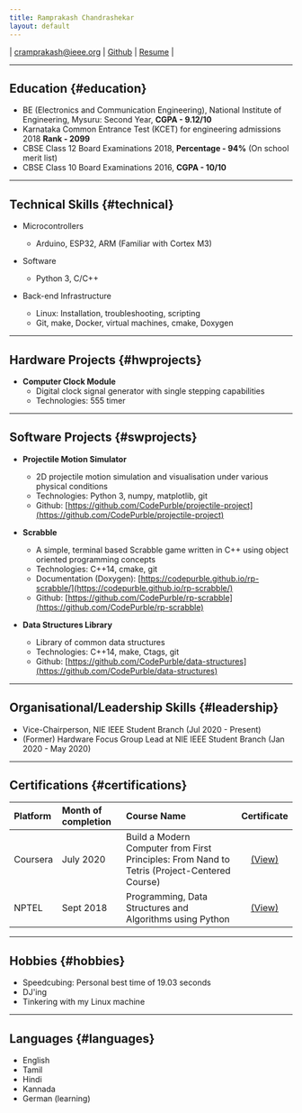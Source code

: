 ```yaml
---
title: Ramprakash Chandrashekar
layout: default
---
```


| [cramprakash@ieee.org](cramprakash@ieee.org) | [Github](https://github.com/CodePurble) | [Resume](/assets/resume.pdf) |

------

## Education {#education}

* BE (Electronics and Communication Engineering), National Institute of Engineering, Mysuru: Second Year, **CGPA - 9.12/10**
* Karnataka Common Entrance Test (KCET) for engineering admissions 2018 **Rank - 2099**
* CBSE Class 12 Board Examinations 2018, **Percentage - 94%** (On school merit list)
* CBSE Class 10 Board Examinations 2016, **CGPA - 10/10**

------

## Technical Skills {#technical}

* Microcontrollers
	* Arduino, ESP32, ARM (Familiar with Cortex M3)

* Software
	* Python 3, C/C++

* Back-end Infrastructure
	* Linux: Installation, troubleshooting, scripting
	* Git, make, Docker, virtual machines, cmake, Doxygen

------

## Hardware Projects {#hwprojects}

* **Computer Clock Module**
	* Digital clock signal generator with single stepping capabilities
	* Technologies: 555 timer

------

## Software Projects {#swprojects}

* **Projectile Motion Simulator**
    * 2D projectile motion simulation and visualisation under various physical conditions
    * Technologies: Python 3, numpy, matplotlib, git
    * Github: [https://github.com/CodePurble/projectile-project](https://github.com/CodePurble/projectile-project)

* **Scrabble**
    * A simple, terminal based Scrabble game written in C++ using object oriented programming concepts
    * Technologies: C++14, cmake, git
    * Documentation (Doxygen): [https://codepurble.github.io/rp-scrabble/](https://codepurble.github.io/rp-scrabble/)
    * Github: [https://github.com/CodePurble/rp-scrabble](https://github.com/CodePurble/rp-scrabble)

* **Data Structures Library**
    * Library of common data structures
    * Technologies: C++14, make, Ctags, git
    * Github: [https://github.com/CodePurble/data-structures](https://github.com/CodePurble/data-structures)

------

## Organisational/Leadership Skills {#leadership}

* Vice-Chairperson, NIE IEEE Student Branch (Jul 2020 - Present)
* (Former) Hardware Focus Group Lead at NIE IEEE Student Branch (Jan 2020 - May 2020)

------

## Certifications {#certifications}

| Platform | Month of completion | Course Name                                                                                  |                     Certificate                    |
|:---------|:--------------------|:---------------------------------------------------------------------------------------------|:--------------------------------------------------:|
| Coursera | July 2020           | Build a Modern Computer from First Principles: From Nand to Tetris (Project-Centered Course) | [(View)](https://coursera.org/verify/U4LUX294BDPL) |
| NPTEL    | Sept 2018           | Programming, Data Structures and Algorithms using Python                                     |       [(View)](./assets/pdsa-certificate.jpg)      |

------

## Hobbies {#hobbies}

* Speedcubing: Personal best time of 19.03 seconds
* DJ'ing
* Tinkering with my Linux machine

------

## Languages {#languages}

* English
* Tamil
* Hindi
* Kannada
* German (learning)
